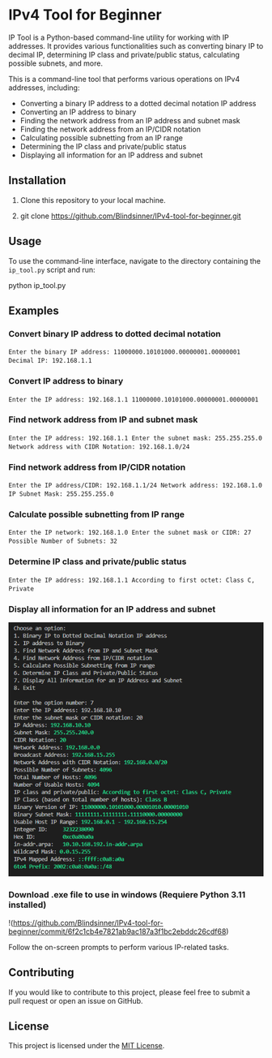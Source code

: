 # IPv4 Tool for Beginner

IP Tool is a Python-based command-line utility for working with IP addresses. It provides various functionalities such as converting binary IP to decimal IP, determining IP class and private/public status, calculating possible subnets, and more.

This is a command-line tool that performs various operations on IPv4 addresses, including:

-   Converting a binary IP address to a dotted decimal notation IP address
-   Converting an IP address to binary
-   Finding the network address from an IP address and subnet mask
-   Finding the network address from an IP/CIDR notation
-   Calculating possible subnetting from an IP range
-   Determining the IP class and private/public status
-   Displaying all information for an IP address and subnet

## Installation

1. Clone this repository to your local machine.

2. git clone https://github.com/Blindsinner/IPv4-tool-for-beginner.git


## Usage

To use the command-line interface, navigate to the directory containing the `ip_tool.py` script and run: 

python ip_tool.py
## Examples

### Convert binary IP address to dotted decimal notation



`Enter the binary IP address: 11000000.10101000.00000001.00000001
Decimal IP: 192.168.1.1` 

### Convert IP address to binary



`Enter the IP address: 192.168.1.1
11000000.10101000.00000001.00000001` 

### Find network address from IP and subnet mask



`Enter the IP address: 192.168.1.1
Enter the subnet mask: 255.255.255.0
Network address with CIDR Notation: 192.168.1.0/24` 

### Find network address from IP/CIDR notation



`Enter the IP address/CIDR: 192.168.1.1/24
Network address: 192.168.1.0
IP Subnet Mask: 255.255.255.0` 

### Calculate possible subnetting from IP range



`Enter the IP network: 192.168.1.0
Enter the subnet mask or CIDR: 27
Possible Number of Subnets: 32` 

### Determine IP class and private/public status



`Enter the IP address: 192.168.1.1
 According to first octet: Class C, Private` 

### Display all information for an IP address and subnet


![Example of Display All Information](https://github.com/Blindsinner/IPv4-tool-for-beginner/blob/main/Screenshot_6.png)

### Download .exe file to use in windows (Requiere Python 3.11 installed)

!(https://github.com/Blindsinner/IPv4-tool-for-beginner/commit/6f2c1cb4e7821ab9ac187a3f1bc2ebddc26cdf68)

Follow the on-screen prompts to perform various IP-related tasks.

## Contributing

If you would like to contribute to this project, please feel free to submit a pull request or open an issue on GitHub.

## License

This project is licensed under the [MIT License](LICENSE).

